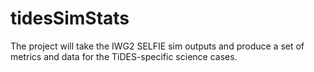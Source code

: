# tidesSimStats
The project will take the IWG2 SELFIE sim outputs and produce a set of metrics and data for the TiDES-specific science cases.

